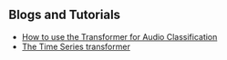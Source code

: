 ## Blogs and Tutorials

* [How to use the Transformer for Audio Classification](https://codeburst.io/how-to-use-transformer-for-audio-classification-5f4bc0d0c1f0)
* [The Time Series transformer](https://towardsdatascience.com/the-time-series-transformer-2a521a0efad3?gi=6557f7c05ea9)
